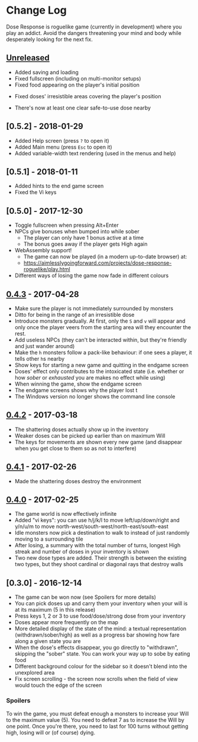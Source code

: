 # Change Log

Dose Response is roguelike game (currently in development) where you
play an addict. Avoid the dangers threatening your mind and body while
desperately looking for the next fix.

## [Unreleased]
- Added saving and loading
- Fixed fullscreen (including on multi-monitor setups)
- Fixed food appearing on the player's initial position
+ Fixed doses' irresistible areas covering the player's position
- There's now at least one clear safe-to-use dose nearby


## [0.5.2] - 2018-01-29
- Added Help screen (press `?` to open it)
- Added Main menu (press `Esc` to open it)
- Added variable-width text rendering (used in the menus and help)


## [0.5.1] - 2018-01-11
- Added hints to the end game screen
- Fixed the Vi keys


## [0.5.0] - 2017-12-30
- Toggle fullscreen when pressing Alt+Enter
- NPCs give bonuses when bumped into while sober
  - The player can only have 1 bonus active at a time
  - The bonus goes away if the player gets High again
- WebAssembly support!
  - The game can now be played (in a modern up-to-date browser) at:
  - https://aimlesslygoingforward.com/projects/dose-response-roguelike/play.html
- Different ways of losing the game now fade in different colours


## [0.4.3] - 2017-04-28

- Make sure the player is not immediately surrounded by monsters
- Ditto for being in the range of an irresistible dose
- Introduce monsters gradually. At first, only the `S` and `v` will
  appear and only once the player veers from the starting area will
  they encounter the rest.
- Add useless NPCs (they can't be interacted within, but they're
  friendly and just wander around)
- Make the `h` monsters follow a pack-like behaviour: if one sees a
  player, it tells other `h`s nearby
- Show keys for starting a new game and quitting in the endgame screen
- Doses' effect only contributes to the intoxicated state (i.e.
  whether or how *sober* or *exhausted* you are makes no effect while
  using)
- When winning the game, show the endgame screen
- The endgame screens shows why the player lost t
- The Windows version no longer shows the command line console


## [0.4.2] - 2017-03-18

- The shattering doses actually show up in the inventory
- Weaker doses can be picked up earlier than on maximum Will
- The keys for movements are shown every new game (and disappear when you get
  close to them so as not to interfere)


## [0.4.1] - 2017-02-26

- Made the shattering doses destroy the environment


## [0.4.0] - 2017-02-25

- The game world is now effectively infinite
- Added "vi keys": you can use h/j/k/l to move left/up/down/right and
  y/n/u/m to move north-west/south-west/north-east/south-east
- Idle monsters now pick a destination to walk to instead of just
  randomly moving to a surrounding tile
- After losing, a summary with the total number of turns, longest High
  streak and number of doses in your inventory is shown
- Two new dose types are added. Their strength is between the existing
  two types, but they shoot cardinal or diagonal rays that destroy
  walls


## [0.3.0] - 2016-12-14

- The game can be won now (see Spoilers for more details)
- You can pick doses up and carry them your inventory when your will
  is at its maximum (5 in this release)
- Press keys 1, 2 or 3 to use food/dose/strong dose from your
  inventory
- Doses appear more frequently on the map
- More detailed display of the state of the mind: a textual
  representation (withdrawn/sober/high) as well as a progress bar
  showing how fare along a given state you are
- When the dose's effects disappear, you go directly to "withdrawn",
  skipping the "sober" state. You can work your way up to sobe by
  eating food
- Different background colour for the sidebar so it doesn't blend into
  the unexplored area
- Fix screen scrolling - the screen now scrolls when the field of view
  would touch the edge of the screen


### Spoilers

To win the game, you must defeat enough a monsters to increase your
Will to the maximum value (5). You need to defeat 7 as to increase the
Will by one point. Once you're there, you need to last for 100 turns
without getting high, losing will or (of course) dying.


[Unreleased]: https://github.com/tomassedovic/dose-response/compare/v0.4.3...HEAD
[0.4.3]: https://github.com/tomassedovic/dose-response/compare/v0.4.2...v0.4.3
[0.4.2]: https://github.com/tomassedovic/dose-response/compare/v0.4.1...v0.4.2
[0.4.1]: https://github.com/tomassedovic/dose-response/compare/v0.4.0...v0.4.1
[0.4.0]: https://github.com/tomassedovic/dose-response/compare/v0.3.0...v0.4.0
